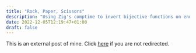 ```yaml
---
title: "Rock, Paper, Scissors"
description: "Using Zig's comptime to invert bijective functions on enums"
date: 2022-12-05T12:19:47+01:00
draft: false
---
```

This is an external post of mine. Click
[here](https://zig.news/rbino/using-comptime-to-invert-bijective-functions-on-enums-3pmk) if you are
not redirected.

<meta http-equiv="refresh" content="5;
url=https://zig.news/rbino/using-comptime-to-invert-bijective-functions-on-enums-3pmk"/>
